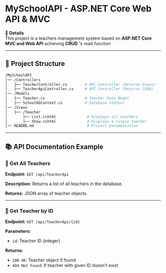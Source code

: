 # MySchoolAPI - ASP.NET Core Web API & MVC

📌 **Details**  
This project is a teachers management system based on  **ASP.NET Core MVC and Web API** achieving **CRUD** 's read function  

---
## 📑 Project Structure
```bash
/MySchoolAPI
│── /Controllers
│   ├── TeacherController.cs        # MVC Controller (Returns Views)
│   ├── TeacherApiController.cs     # API Controller (Returns JSON)
│── /Models
│   ├── Teacher.cs                  # Teacher Data Model
│   ├── SchoolDbContext.cs          # Database Context
│── /Views
│   ├── /Teacher
│       ├── List.cshtml              # Displays all teachers
│       ├── Show.cshtml              # Displays a single teacher
│── README.md                        # Project Documentation
```
---


## 📚 API Documentation Example

### 🔸 Get All Teachers

**Endpoint:** `GET /api/TeacherApi`

**Description:** Returns a list of all teachers in the database.

**Returns:** JSON array of teacher objects.

---

### 🔸 Get Teacher by ID

**Endpoint:** `GET /api/TeacherApi/{id}`

**Parameters:**
- `id`: Teacher ID (integer)

**Returns:**
- `200 OK`: Teacher object if found
- `404 Not Found`: If teacher with given ID doesn't exist


